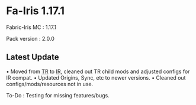 # Fa-Iris 1.17.1
Fabric-Iris 
MC : 1.17.1
 
Pack version : 2.0.0
## Latest Update
• Moved from [TR](https://www.curseforge.com/minecraft/mc-mods/techreborn) to [IR](https://www.curseforge.com/minecraft/mc-mods/industrial-revolution), cleaned out TR child mods and adjusted configs for IR compat.
• Updated Origins, Sync, etc to newer versions.
• Cleaned out configs/mods/resources not in use.


To-Do : Testing for missing features/bugs.
